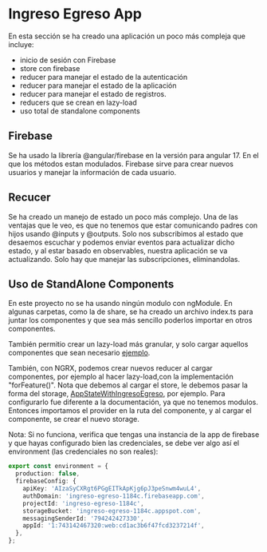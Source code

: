 # Ingreso Egreso App
En esta sección se ha creado una aplicación un poco más compleja que incluye:
- inicio de sesión con Firebase
- store con firebase
- reducer para manejar el estado de la autenticación
- reducer para manejar el estado de la aplicación
- reducer para manejar el estado de registros.
- reducers que se crean en lazy-load
- uso total de standalone components

## Firebase
Se ha usado la librería @angular/firebase en la versión para angular 17. En el que los métodos estan modulados. Firebase sirve para crear nuevos usuarios y manejar la información de cada usuario. 



## Recucer
Se ha creado un manejo de estado un poco más complejo. Una de las ventajas que le veo, es que no tenemos que estar comunicando padres con hijos usando @inputs y @outputs. Solo nos subscribimos al estado que desaemos escuchar y podemos enviar eventos para actualizar dicho estado, y al estar basado en observables, nuestra aplicación se va actualizando. Solo hay que manejar las subscripciones, eliminandolas. 


## Uso de StandAlone Components
En este proyecto no se ha usando ningún modulo con ngModule. En algunas carpetas, como la de share, se ha creado un archivo index.ts para juntar los componentes y que sea más sencillo poderlos importar en otros componentes. 

También permitio crear un lazy-load más granular, y solo cargar aquellos componentes que sean necesario [ejemplo](./src/app/dashboard/dashboard.routes.ts).

También, con NGRX, podemos crear nuevos reducer al cargar componentes, por ejemplo al hacer lazy-load,con la implementación "forFeature()". Nota que debemos al cargar el store, le debemos pasar la forma del storage, [AppStateWithIngresoEgreso](./src/app/app.reducer.ts), por ejemplo. Para configurarlo fue diferente a la documentación, ya que no tenemos modulos. Entonces importamos el provider en la ruta del componente, y al cargar el componente, se crear el nuevo storage. 


Nota: Si no funciona, verifica que tengas una instancia de la app de firebase y que hayas configurado bien las credenciales, se debe ver algo así el environment (las credenciales no son reales):

```typescript
export const environment = {
  production: false,
  firebaseConfig: {
    apiKey: 'AIzaSyCXRgt6PGgEITkApKjg6pJ3peSnwm4wuL4',
    authDomain: 'ingreso-egreso-1184c.firebaseapp.com',
    projectId: 'ingreso-egreso-1184c',
    storageBucket: 'ingreso-egreso-1184c.appspot.com',
    messagingSenderId: '794242427330',
    appId: '1:743142467320:web:cd1ac3b6f47fcd3237214f',
  },
};
```